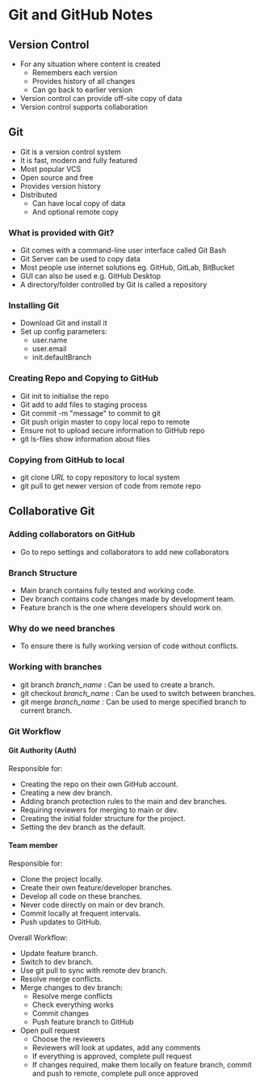 # Git and GitHub Notes 

## Version Control
 - For any situation where content is created
   - Remembers each version
   - Provides history of all changes
   - Can go back to earlier version
 - Version control can provide off-site copy of data
 - Version control supports collaboration

## Git
 - Git is a version control system
 - It is fast, modern and fully featured
 - Most popular VCS
 - Open source and free
 - Provides version history
 - Distributed
   - Can have local copy of data
   - And optional remote copy
 
### What is provided with Git?
 - Git comes with a command-line user interface called Git Bash
 - Git Server can be used to copy data
 - Most people use internet solutions eg. GitHub, GitLab, BitBucket
 - GUI can also be used e.g. GitHub Desktop
 - A directory/folder controlled by Git is called a repository

### Installing Git
 - Download Git and install it
 - Set up config parameters:
   - user.name
   - user.email
   - init.defaultBranch

### Creating Repo and Copying to GitHub
 - Git init to initialise the repo
 - Git add to add files to staging process
 - Git commit -m "message" to commit to git
 - Git push origin master to copy local repo to remote
 - Ensure not to upload secure information to GitHub repo
 - git ls-files show information about files

### Copying from GitHub to local
 - git clone *URL* to copy repository to local system
 - git pull to get newer version of code from remote repo

## Collaborative Git
### Adding collaborators on GitHub
 - Go to repo settings and collaborators to add new collaborators

### Branch Structure
 - Main branch contains fully tested and working code. 
 - Dev branch contains code changes made by development team.
 - Feature branch is the one where developers should work on.
### Why do we need branches
 - To ensure there is fully working version of code without conflicts.
### Working with branches
 - git branch *branch_name* : Can be used to create a branch.
 - git checkout *branch_name* : Can be used to switch between branches.
 - git merge *branch_name* :  Can be used to merge specified branch to current branch.
### Git Workflow
#### Git Authority (Auth)
Responsible for:
 - Creating the repo on their own GitHub account.
 - Creating a new dev branch.
 - Adding branch protection rules to the main and dev branches.
 - Requiring reviewers for merging to main or dev.
 - Creating the initial folder structure for the project.
 - Setting the dev branch as the default.

#### Team member
Responsible for:
 - Clone the project locally.
 - Create their own feature/developer branches.
 - Develop all code on these branches.
 - Never code directly on main or dev branch.
 - Commit locally at frequent intervals.
 - Push updates to GitHub.

Overall Workflow:
 - Update feature branch.
 - Switch to dev branch.
 - Use git pull to sync with remote dev branch.
 - Resolve merge conflicts.
 - Merge changes to dev branch:
   - Resolve merge conflicts
   - Check everything works
   - Commit changes
   - Push feature branch to GitHub
 - Open pull request
   - Choose the reviewers
   - Reviewers will look at updates, add any comments
   - If everything is approved, complete pull request
   - If changes required, make them locally on feature branch, commit and push to remote, complete pull once approved
